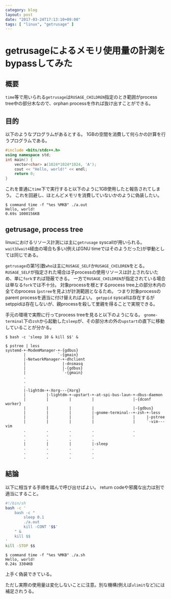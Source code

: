 ```yaml
---
category: blog
layout: post
date: "2017-03-24T17:13:10+09:00"
tags: [ "linux", "getrusage" ]
---
```


# getrusageによるメモリ使用量の計測をbypassしてみた

## 概要

`time`等で用いられる`getrusage`は`RUSAGE_CHILDREN`指定のとき範囲がprocess tree中の部分木なので、orphan processを作れば抜け出すことができる。

## 目的

以下のようなプログラムがあるとする。
$1$GBの空間を消費して何らかの計算を行うプログラムである。

``` c++
#include <bits/stdc++.h>
using namespace std;
int main() {
    vector<char> a(1024*1024*1024, 'A');
    cout << "Hello, world!" << endl;
    return 0;
}
```

これを普通に`time`下で実行すると以下のように$1$GB使用したと報告されてしまう。
これを回避し、ほとんどメモリを消費していないかのように偽装したい。

```
$ command time -f "%es %MKB" ./a.out
Hello, world!
0.69s 1000156KB
```

## getrusage, process tree

linuxにおけるリソース計測には主に`getrusage` syscallが用いられる。
`wait3`/`wait4`経由の場合も多い(例えばGNU timeではそのようだった)が挙動としては同じである。

`getrusage`の第$1$引数`who`は主に`RUSAGE_SELF`か`RUSAGE_CHILDREN`をとる。
`RUSAGE_SELF`が指定された場合は子processの使用リソースは計上されないため、単に`fork`すれば隠蔽できる。
一方で`RUSAGE_CHILDREN`が指定されている場合は単なる`fork`では不十分。
対象processを根とするprocess tree上の部分木内の全てのprocess (`pstree`を見よ)が計測範囲となるため。
つまり対象processのparent processを適当に付け替えればよい。
`getppid` syscallは存在するがsetppidは存在しないが、親processを殺して里親を得ることで実現できる。

手元の環境で実際に行ってprocess treeを見ると以下のようになる。
`gnome-terminal`下の`zsh`から起動した`sleep`が、その部分木の外の`upstart`の直下に移動していることが分かる。

```
$ bash -c 'sleep 10 & kill $$' &

$ pstree | less
systemd-+-ModemManager-+-{gdbus}
        |              `-{gmain}
        |-NetworkManager-+-dhclient
        |                |-dnsmasq
        |                |-{gdbus}
        |                `-{gmain}
        .
        .
        .
        |-lightdm-+-Xorg---{Xorg}
        |         |-lightdm-+-upstart-+-at-spi-bus-laun-+-dbus-daemon
        |         |         |         |                 |-{dconf worker}
        |         |         |         |                 |-{gdbus}
        |         |         |         |-gnome-terminal--+-zsh-+-less
        |         |         |         |                 |     |-pstree
        |         |         |         |                 |     `-vim---vim
        .         .         .         .                 .
        .         .         .         .                 .
        .         .         .         .
        |         |         |         |-sleep
        .         .         .         .
        .         .         .         .
        .         .         .         .
```

## 結論

以下に相当する手順を踏んで呼び出せばよい。
return codeや邪魔な出力は別で適当にすること。

``` sh
#!/bin/sh
bash -c '
    bash -c "
        sleep 0.1
        ./a.out
        kill -CONT '$$'
    " &
    kill $$
'
kill -STOP $$
```

```
$ command time -f "%es %MKB" ./a.sh
Hello, world!
0.24s 3304KB
```

上手く偽装できている。

ただし実際の使用量は変化しないことに注意。別な機構(例えば`ulimit`など)には補足されうる。
